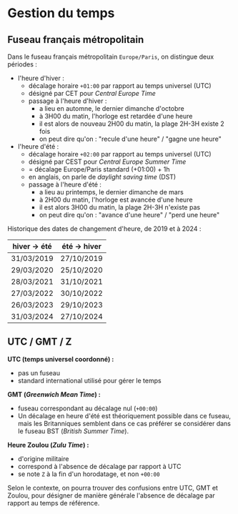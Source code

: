 # Gestion du temps

## Fuseau français métropolitain

Dans le fuseau français métropolitain `Europe/Paris`, on distingue deux périodes :
- l'heure d'hiver :
  - décalage horaire `+01:00` par rapport au temps universel (UTC)
  - désigné par CET pour _Central Europe Time_
  - passage à l'heure d'hiver :
    - a lieu en automne, le dernier dimanche d'octobre
    - à 3H00 du matin, l'horloge est retardée d'une heure
    - il est alors de nouveau 2H00 du matin, la plage 2H-3H existe 2 fois
    - on peut dire qu'on : "recule d'une heure" / "gagne une heure"
- l'heure d'été :
  - décalage horaire `+02:00` par rapport au temps universel (UTC)
  - désigné par CEST pour _Central Europe Summer Time_
  - = décalage Europe/Paris standard (+01:00) + 1h
  - en anglais, on parle de _daylight saving time_ (DST)
  - passage à l'heure d'été :
    - a lieu au printemps, le dernier dimanche de mars
    - à 2H00 du matin, l'horloge est avancée d'une heure
    - il est alors 3H00 du matin, la plage 2H-3H n'existe pas
    - on peut dire qu'on : "avance d'une heure" / "perd une heure"

Historique des dates de changement d'heure, de 2019 et à 2024 :

| hiver → été | été → hiver |
|-------------|-------------|
| 31/03/2019  | 27/10/2019  |
| 29/03/2020  | 25/10/2020  |
| 28/03/2021  | 31/10/2021  |
| 27/03/2022  | 30/10/2022  |
| 26/03/2023  | 29/10/2023  |
| 31/03/2024  | 27/10/2024  |


## UTC / GMT / Z

**UTC (temps universel coordonné) :**
- pas un fuseau
- standard international utilisé pour gérer le temps

**GMT (_Greenwich Mean Time_) :**
- fuseau correspondant au décalage nul (`+00:00`)
- Un décalage en heure d'été est théoriquement possible dans ce fuseau,
  mais les Britanniques semblent dans ce cas préférer se considérer dans le fuseau BST (_British Summer Time_).

**Heure Zoulou (_Zulu Time_) :**
- d'origine militaire
- correspond à l'absence de décalage par rapport à UTC
- se note `Z` à la fin d'un horodatage, et non `+00:00`

Selon le contexte, on pourra trouver des confusions entre UTC, GMT et Zoulou,
pour désigner de manière générale l'absence de décalage par rapport au temps de référence.
 

